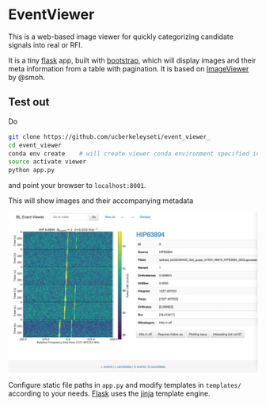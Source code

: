 # EventViewer

This is a web-based image viewer for quickly categorizing candidate signals into real or RFI. 

It is a tiny [flask](http://flask.pocoo.org/) app, built with [bootstrap](http://getbootstrap.com/),
which will display images and their meta information from a table with pagination. It is based on [ImageViewer](https://github.com/smoh/imageviewer) by @smoh.


## Test out

Do
```sh
git clone https://github.com/ucberkeleyseti/event_viewer_
cd event_viewer
conda env create    # will create viewer conda environment specified in environment.yml
source activate viewer
python app.py
```
and point your browser to `localhost:8001`.

This will show images and their accompanying metadata

![](screenshot.jpg)

Configure static file paths in `app.py` and modify templates in `templates/`
according to your needs. [Flask](http://flask.pocoo.org/) uses the [jinja](http://jinja.pocoo.org/) template engine.


